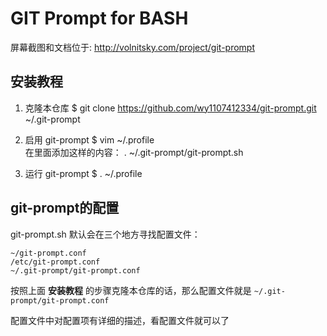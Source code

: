 GIT Prompt for BASH
===================


屏幕截图和文档位于: http://volnitsky.com/project/git-prompt






安装教程
-------

1. 克隆本仓库
    $ git clone https://github.com/wy1107412334/git-prompt.git ~/.git-prompt

2. 启用 git-prompt
    $ vim ~/.profile \
    在里面添加这样的内容： .  ~/.git-prompt/git-prompt.sh

3. 运行 git-prompt
    $ . ~/.profile





git-prompt的配置
---------------

git-prompt.sh 默认会在三个地方寻找配置文件：
```
~/git-prompt.conf
/etc/git-prompt.conf
~/.git-prompt/git-prompt.conf
```


按照上面 **安装教程** 的步骤克隆本仓库的话，那么配置文件就是 `~/.git-prompt/git-prompt.conf`


配置文件中对配置项有详细的描述，看配置文件就可以了





